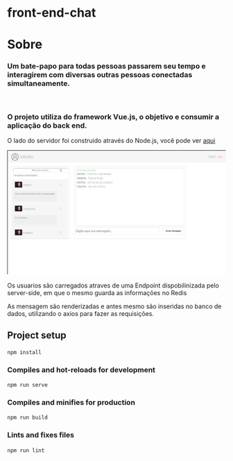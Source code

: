 # front-end-chat

# Sobre

<h3>Um bate-papo para todas pessoas passarem seu tempo e interagirem com diversas outras pessoas conectadas simultaneamente.</h3>
<br/>

<h3>O projeto utiliza do framework Vue.js, o objetivo e consumir a aplicação do back end.</h3>

O lado do servidor foi construido através do Node.js, você pode ver <a href="https://github.com/vitinhos67/online_chat-back-end">aqui</a>

![Alt text](./src/assets/screenshots/home-page.png)

Os usuarios são carregados atraves de uma Endpoint dispobilinizada pelo server-side, em que o mesmo guarda as informações no Redis

As mensagem são renderizadas e antes mesmo são inseridas no banco de dados, utilizando o axios para fazer as requisições.

## Project setup

```
npm install
```

### Compiles and hot-reloads for development

```
npm run serve
```

### Compiles and minifies for production

```
npm run build
```

### Lints and fixes files

```
npm run lint
```
